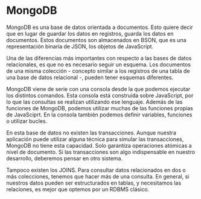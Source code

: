 # MongoDB

MongoDB es una base de datos orientada a documentos. Esto quiere decir que en lugar de guardar los datos en registros, guarda los datos en documentos. Estos documentos son almacenados en BSON, que es una representación binaria de JSON, los objetos de JavaScript.

Una de las diferencias más importantes con respecto a las bases de datos relacionales, es que no es necesario seguir un esquema. Los documentos de una misma colección - concepto similar a los registros de una tabla de una base de datos relacional -, pueden tener esquemas diferentes.

MongoDB viene de serie con una consola desde la que podemos ejecutar los distintos comandos. Esta consola está construida sobre JavaScript, por lo que las consultas se realizan utilizando ese lenguaje. Además de las funciones de MongoDB, podemos utilizar muchas de las funciones propias de JavaSciprt. En la consola también podemos definir variables, funciones o utilizar bucles.

En esta base de datos no existen las transacciones. Aunque nuestra aplicación puede utilizar alguna técnica para simular las transacciones, MongoDB no tiene esta capacidad. Solo garantiza operaciones atómicas a nivel de documento. Si las transacciones son algo indispensable en nuestro desarrollo, deberemos pensar en otro sistema.

Tampoco existen los JOINS. Para consultar datos relacionados en dos o más colecciones, tenemos que hacer más de una consulta. En general, si nuestros datos pueden ser estructurados en tablas, y necesitamos las relaciones, es mejor que optemos por un RDBMS clásico.